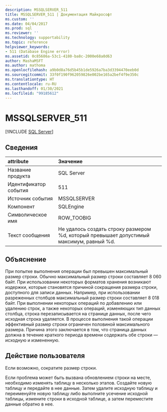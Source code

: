 ```yaml
---
description: MSSQLSERVER_511
title: MSSQLSERVER_511 | Документация Майкрософт
ms.custom: ''
ms.date: 04/04/2017
ms.prod: sql
ms.reviewer: ''
ms.technology: supportability
ms.topic: reference
helpviewer_keywords:
- 511 (Database Engine error)
ms.assetid: 0c85686a-53c1-4180-ba8c-2000e68a0d63
author: MashaMSFT
ms.author: mathoma
ms.openlocfilehash: a9b0d8a76d5b45b1de5926a7ba3d3394470eeb0d
ms.sourcegitcommit: 33f0f190f962059826e002be165a2bef4f9e350c
ms.translationtype: HT
ms.contentlocale: ru-RU
ms.lasthandoff: 01/30/2021
ms.locfileid: "99185612"
---
```

# <a name="mssqlserver_511"></a>MSSQLSERVER_511
 [!INCLUDE [SQL Server](../../includes/applies-to-version/sqlserver.md)]
  
## <a name="details"></a>Сведения  
  
| attribute | Значение |  
| :-------- | :---- |  
|Название продукта|SQL Server|  
|Идентификатор события|511|  
|Источник события|MSSQLSERVER|  
|Компонент|SQLEngine|  
|Символическое имя|ROW_TOOBIG|  
|Текст сообщения|Не удалось создать строку размером %d, который превышает допустимый максимум, равный %d.|  
  
## <a name="explanation"></a>Объяснение  
При попытке выполнения операции был превышен максимальный размер строки. Обычно максимальный размер строки составляет 8 060 байт. При использовании некоторых форматов хранения возникают издержки, которые становятся причиной сокращения размера строки, доступного для записи данных. Например, при использовании разреженных столбцов максимальный размер строки составляет 8 018 байт. При выполнении некоторых операций по добавлению или удалению строк, а также некоторых операций, изменяющих тип данных столбца, строка перезаписывается на странице данных, после чего исходная строка удаляется. В процессе выполнения такой операции эффективный размер строки ограничен половиной максимального размера. Причина этого заключается в том, что страница данных должна в течение краткого периода времени содержать обе строки — исходную и измененную.  
  
## <a name="user-action"></a>Действие пользователя  
Если возможно, сократите размер строки.  
  
Если проблема может быть вызвана обновлением строки на месте, необходимо изменять таблицу в несколько этапов. Создайте новую таблицу и передайте в нее данные. Затем удалите исходную таблицу и переименуйте новую таблицу либо выполните усечение исходной таблицы, измените строки в исходной таблице, а затем переместите данные обратно в нее.  
  
